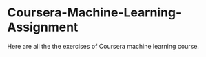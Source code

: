 # Coursera-Machine-Learning-Assignment
Here are all the the exercises of Coursera machine learning course. 
